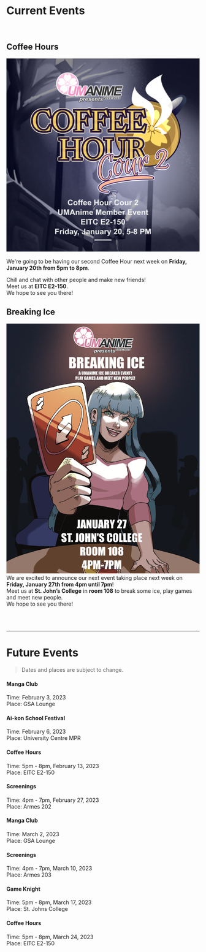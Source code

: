 # Current Events

<br>

## Coffee Hours
![](./assets/coffeehour.png)

We're going to be having our second Coffee Hour next week on **Friday, January 20th from 5pm to 8pm**.

Chill and chat with other people and make new friends!  
Meet us at **EITC E2-150**.  
We hope to see you there!

## Breaking Ice
![](./assets/ice_breaker_2023_.png)  
We are excited to announce our next event taking place next week on **Friday, January 27th from 4pm until 7pm**!  
Meet us at **St. John’s College** in **room 108** to break some ice, play games and meet new people.  
We hope to see you there! 

<br>
<br>


---

# Future Events
> Dates and places are subject to change.

#### Manga Club
Time: February 3, 2023  
Place: GSA Lounge

#### Ai-kon School Festival
Time: February 6, 2023  
Place: University Centre MPR

#### Coffee Hours
Time: 5pm - 8pm, February 13, 2023  
Place: EITC E2-150

#### Screenings
Time: 4pm - 7pm, February 27, 2023  
Place: Armes 202

#### Manga Club
Time: March 2, 2023  
Place: GSA Lounge

#### Screenings
Time: 4pm - 7pm, March 10, 2023  
Place: Armes 203

#### Game Knight
Time: 5pm - 8pm, March 17, 2023  
Place: St. Johns College

#### Coffee Hours
Time: 5pm - 8pm, March 24, 2023  
Place: EITC E2-150

